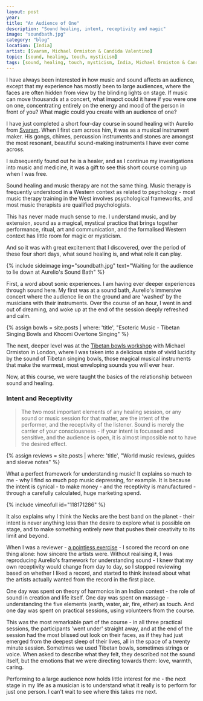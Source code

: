 ```yaml
---
layout: post
year: 
title: "An Audience of One"
description: "Sound healing, intent, receptivity and magic"
image: "soundbath.jpg"
category: "blog"
location: [India]
artist: [Svaram, Michael Ormiston & Candida Valentino]
topic: [sound, healing, touch, mysticism]
tags: [sound, healing, touch, mysticism, India, Michael Ormiston & Candida Valentino, Svaram]
---
```

I have always been interested in how music and sound affects an audience, except that my experience has mostly been to large audiences, where the faces are often hidden from view by the blinding lights on stage. If music can move thousands at a concert, what imapct could it have if you were one on one, concentrating entirely on the energy and mood of the person in front of you? What magic could you create with an audience of one?

I have just completed a short four-day course in sound healing with Aurelio from <a href="http://svaram.org">Svaram</a>. When I first cam across him, it was as a musical instrument maker. His gongs, chimes, percussion instruments and stones are amongst the most resonant, beautiful sound-making instruments I have ever come across.

I subsequently found out he is a healer, and as I continue my investigations into music and medicine, it was a gift to see this short course coming up when I was free.

Sound healing and music therapy are not the same thing. Music therapy is frequently understood in a Western context as related to psychology - most music therapy training in the West involves psychological frameworks, and most music therapists are qualified psychologists.

This has never made much sense to me. I understand music, and by extension, sound as a magical, mystical practice that brings together performance, ritual, art and communication, and the formalised Western context has little room for magic or mysticism.

And so it was with great excitement that I discovered, over the period of these four short days, what sound healing is, and what role it can play.

{% include sideimage img="soundbath.jpg" text="Waiting for the audience to lie down at Aurelio's Sound Bath" %}

First, a word about sonic experiences. I am having ever deeper experiences through sound here. My first was at a sound bath, Aurelio's immersive concert where the audience lie on the ground and are 'washed' by the musicians with their instruments. Over the course of an hour, I went in and out of dreaming, and woke up at the end of the session deeply refreshed and calm.

{% assign bowls = site.posts | where: 'title', "Esoteric Music - Tibetan Singing Bowls and Khoomi Overtone Singing" %}

The next, deeper level was at the <a href="{{bowls[0].url}}">Tibetan bowls workshop</a> with Michael Ormiston in London, where I was taken into a delicious state of vivid lucidity by the sound of Tibetan singing bowls, those magical musical instruments that make the warmest, most enveloping sounds you will ever hear. 

Now, at this course, we were taught the basics of the relationship between sound and healing. 

<h3>Intent and Receptivity</h3>

> The two most important elements of any healing session, or any sound or music session for that matter, are the intent of the performer, and the receptivity of the listener. Sound is merely the carrier of your consciousness - if your intent is focussed and sensitive, and the audience is open, it is almost impossible not to have the desired effect. 

{% assign reviews = site.posts | where: 'title', "World music reviews, guides and sleeve notes" %}

What a perfect framework for understanding music! It explains so much to me - why I find so much pop music depressing, for example. It is because the intent is cynical - to make money - and the receptivity is manufactured - through a carefully calculated, huge marketing spend. 

{% include vimeofull id="118171286" %}

It also explains why I think the Necks are the best band on the planet - their intent is never anything less than the desire to explore what is possible on stage, and to make something entirely new that pushes their creativity to its limit and beyond. 

When I was a reviewer - <a href="{{reviews[0].url}}">a pointless exercise</a> - I scored the record on one thing alone: how sincere the artists were. Without realising it, I was reproducing Aurelio's framework for understanding sound - I knew that my own receptivity would change from day to day, so I stopped reviewing based on whether I liked a record, and started to think instead about what the artists actually wanted from the record in the first place.

One day was spent on theory of harmonics in an Indian context - the role of sound in creation and life itself. One day was spent on massage - understanding the five elements (earth, water, air, fire, ether) as touch. And one day was spent on practical sessions, using volunteers from the course.

This was the most remarkable part of the course - in all three practical sessions, the participants 'went under' straight away, and at the end of the session had the most blissed out look on their faces, as if they had just emerged from the deepest sleep of their lives, all in the space of a twenty minute session. Sometimes we used Tibetan bowls, sometimes strings or voice. When asked to describe what they felt, they described not the sound itself, but the emotions that we were directing towards them: love, warmth, caring.

Performing to a large audience now holds little interest for me - the next stage in my life as a musician is to understand what it really is to perform for just one person. I can't wait to see where this takes me next.

